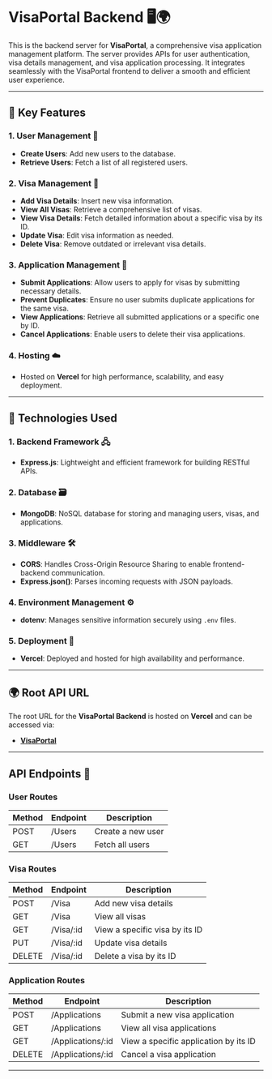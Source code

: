 # VisaPortal Backend 🖥️🌍

This is the backend server for **VisaPortal**, a comprehensive visa application
management platform. The server provides APIs for user authentication, visa
details management, and visa application processing. It integrates seamlessly
with the VisaPortal frontend to deliver a smooth and efficient user experience.

---

## 🌟 Key Features

### **1. User Management 👤**

- **Create Users**: Add new users to the database.
- **Retrieve Users**: Fetch a list of all registered users.

### **2. Visa Management 🛂**

- **Add Visa Details**: Insert new visa information.
- **View All Visas**: Retrieve a comprehensive list of visas.
- **View Visa Details**: Fetch detailed information about a specific visa by its
  ID.
- **Update Visa**: Edit visa information as needed.
- **Delete Visa**: Remove outdated or irrelevant visa details.

### **3. Application Management 📑**

- **Submit Applications**: Allow users to apply for visas by submitting
  necessary details.
- **Prevent Duplicates**: Ensure no user submits duplicate applications for the
  same visa.
- **View Applications**: Retrieve all submitted applications or a specific one
  by ID.
- **Cancel Applications**: Enable users to delete their visa applications.

### **4. Hosting ☁️**

- Hosted on **Vercel** for high performance, scalability, and easy deployment.

---

## 🔧 Technologies Used

### **1. Backend Framework 🖧**

- **Express.js**: Lightweight and efficient framework for building RESTful APIs.

### **2. Database 🗃️**

- **MongoDB**: NoSQL database for storing and managing users, visas, and
  applications.

### **3. Middleware 🛠️**

- **CORS**: Handles Cross-Origin Resource Sharing to enable frontend-backend
  communication.
- **Express.json()**: Parses incoming requests with JSON payloads.

### **4. Environment Management ⚙️**

- **dotenv**: Manages sensitive information securely using `.env` files.

### **5. Deployment 🚀**

- **Vercel**: Deployed and hosted for high availability and performance.

---

## 🌍 Root API URL

The root URL for the **VisaPortal Backend** is hosted on **Vercel** and can be
accessed via:

- **[VisaPortal](https://visaease.vercel.app)**

---

## API Endpoints 🚀

### User Routes

| Method | Endpoint | Description       |
| ------ | -------- | ----------------- |
| POST   | /Users   | Create a new user |
| GET    | /Users   | Fetch all users   |

### Visa Routes

| Method | Endpoint  | Description                    |
| ------ | --------- | ------------------------------ |
| POST   | /Visa     | Add new visa details           |
| GET    | /Visa     | View all visas                 |
| GET    | /Visa/:id | View a specific visa by its ID |
| PUT    | /Visa/:id | Update visa details            |
| DELETE | /Visa/:id | Delete a visa by its ID        |

### Application Routes

| Method | Endpoint          | Description                           |
| ------ | ----------------- | ------------------------------------- |
| POST   | /Applications     | Submit a new visa application         |
| GET    | /Applications     | View all visa applications            |
| GET    | /Applications/:id | View a specific application by its ID |
| DELETE | /Applications/:id | Cancel a visa application             |

---


